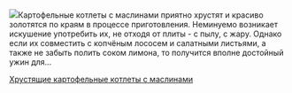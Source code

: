 <!--2025-07-10 19:12:26-->
<div class="yb">
  <div class="rss povarenok"><a href="https://www.povarenok.ru/recipes/show/182902/"><img src="https://www.povarenok.ru/data/cache/2025jul/10/00/3184022_91306-640x480.jpg"></a>Картофельные котлеты с маслинами приятно хрустят и красиво золотятся по краям в процессе приготовления. Неминуемо возникает искушение употребить их, не отходя от плиты - с пылу, с жару. Однако если их совместить с копчёным лососем и салатными листьями, а также не забыть полить соком лимона, то получится вполне достойный ужин для... <p class="titl"><a href="https://www.povarenok.ru/recipes/show/182902/">Хрустящие картофельные котлеты с маслинами</a></p></div>
</div>
